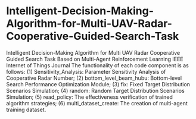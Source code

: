 # Intelligent-Decision-Making-Algorithm-for-Multi-UAV-Radar-Cooperative-Guided-Search-Task
Intelligent Decision-Making Algorithm for Multi UAV Radar Cooperative Guided Search Task Based on Multi-Agent Reinforcement Learning
IEEE Internet of Things Journal
The functionality of each code component is as follows: 
(1) Sensitivity_Analysis: Parameter Sensitivity Analysis of Cooperative Radar Number; 
(2) bottom_level_beam_hubu: Bottom-level Search Performance Optimization Module; 
(3) fix: Fixed Target Distribution Scenarios Simulation; 
(4) random: Random Target Distribution Scenarios Simulation; 
(5) read_policy: The effectiveness verification of trained algorithm strategies; 
(6) multi_dataset_create: The creation of multi-agent training dataset. 

